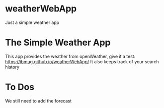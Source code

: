 # weatherWebApp
Just a simple weather app


# The Simple Weather App
This app provides the weather from openWeather, give it a test:
https://ibmug.github.io/weatherWebApp/
It also keeps track of your search history

# To Dos

We still need to add the forecast